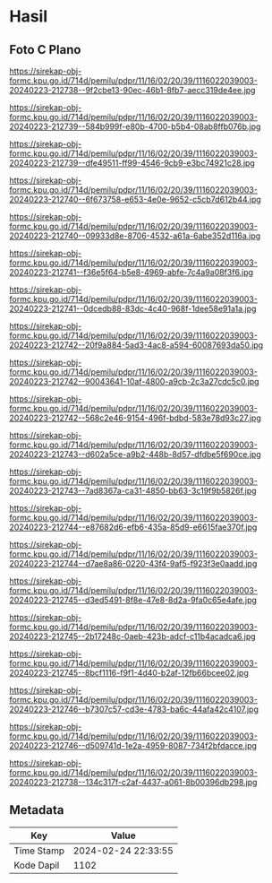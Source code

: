 # Hasil

## Foto C Plano

https://sirekap-obj-formc.kpu.go.id/714d/pemilu/pdpr/11/16/02/20/39/1116022039003-20240223-212738--9f2cbe13-90ec-46b1-8fb7-aecc319de4ee.jpg

https://sirekap-obj-formc.kpu.go.id/714d/pemilu/pdpr/11/16/02/20/39/1116022039003-20240223-212739--584b999f-e80b-4700-b5b4-08ab8ffb076b.jpg

https://sirekap-obj-formc.kpu.go.id/714d/pemilu/pdpr/11/16/02/20/39/1116022039003-20240223-212739--dfe49511-ff99-4546-9cb9-e3bc74921c28.jpg

https://sirekap-obj-formc.kpu.go.id/714d/pemilu/pdpr/11/16/02/20/39/1116022039003-20240223-212740--6f673758-e653-4e0e-9652-c5cb7d612b44.jpg

https://sirekap-obj-formc.kpu.go.id/714d/pemilu/pdpr/11/16/02/20/39/1116022039003-20240223-212740--09933d8e-8706-4532-a61a-6abe352d116a.jpg

https://sirekap-obj-formc.kpu.go.id/714d/pemilu/pdpr/11/16/02/20/39/1116022039003-20240223-212741--f36e5f64-b5e8-4969-abfe-7c4a9a08f3f6.jpg

https://sirekap-obj-formc.kpu.go.id/714d/pemilu/pdpr/11/16/02/20/39/1116022039003-20240223-212741--0dcedb88-83dc-4c40-968f-1dee58e91a1a.jpg

https://sirekap-obj-formc.kpu.go.id/714d/pemilu/pdpr/11/16/02/20/39/1116022039003-20240223-212742--20f9a884-5ad3-4ac8-a594-60087693da50.jpg

https://sirekap-obj-formc.kpu.go.id/714d/pemilu/pdpr/11/16/02/20/39/1116022039003-20240223-212742--90043641-10af-4800-a9cb-2c3a27cdc5c0.jpg

https://sirekap-obj-formc.kpu.go.id/714d/pemilu/pdpr/11/16/02/20/39/1116022039003-20240223-212742--568c2e46-9154-496f-bdbd-583e78d93c27.jpg

https://sirekap-obj-formc.kpu.go.id/714d/pemilu/pdpr/11/16/02/20/39/1116022039003-20240223-212743--d602a5ce-a9b2-448b-8d57-dfdbe5f690ce.jpg

https://sirekap-obj-formc.kpu.go.id/714d/pemilu/pdpr/11/16/02/20/39/1116022039003-20240223-212743--7ad8367a-ca31-4850-bb63-3c19f9b5826f.jpg

https://sirekap-obj-formc.kpu.go.id/714d/pemilu/pdpr/11/16/02/20/39/1116022039003-20240223-212744--e87682d6-efb6-435a-85d9-e6615fae370f.jpg

https://sirekap-obj-formc.kpu.go.id/714d/pemilu/pdpr/11/16/02/20/39/1116022039003-20240223-212744--d7ae8a86-0220-43f4-9af5-f923f3e0aadd.jpg

https://sirekap-obj-formc.kpu.go.id/714d/pemilu/pdpr/11/16/02/20/39/1116022039003-20240223-212745--d3ed5491-8f8e-47e8-8d2a-9fa0c65e4afe.jpg

https://sirekap-obj-formc.kpu.go.id/714d/pemilu/pdpr/11/16/02/20/39/1116022039003-20240223-212745--2b17248c-0aeb-423b-adcf-c11b4acadca6.jpg

https://sirekap-obj-formc.kpu.go.id/714d/pemilu/pdpr/11/16/02/20/39/1116022039003-20240223-212745--8bcf1116-f9f1-4d40-b2af-12fb66bcee02.jpg

https://sirekap-obj-formc.kpu.go.id/714d/pemilu/pdpr/11/16/02/20/39/1116022039003-20240223-212746--b7307c57-cd3e-4783-ba6c-44afa42c4107.jpg

https://sirekap-obj-formc.kpu.go.id/714d/pemilu/pdpr/11/16/02/20/39/1116022039003-20240223-212746--d509741d-1e2a-4959-8087-734f2bfdacce.jpg

https://sirekap-obj-formc.kpu.go.id/714d/pemilu/pdpr/11/16/02/20/39/1116022039003-20240223-212738--134c317f-c2af-4437-a061-8b00396db298.jpg


## Metadata

| Key        | Value               |
| ---------- | ------------------- |
| Time Stamp | 2024-02-24 22:33:55 |
| Kode Dapil | 1102                |



